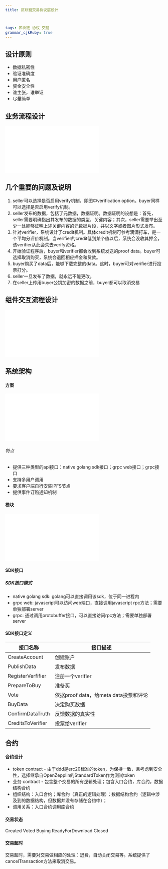 ```yaml
---
title: 区块链交易协议层设计



tags: 区块链 协议 交易
grammar_cjkRuby: true
---
```



## 设计原则
- 数据私密性
- 验证准确度
- 用户匿名
- 资金安全性
- 谁主张，谁举证
- 尽量简单

## 业务流程设计

![Diagram](./attachments/1542678114776.drawio.html)

## 几个重要的问题及说明

 1. seller可以选择是否启用verify机制，即图中verification option。buyer同样可以选择是否启用verify机制。
 2. seller发布的数据，包括了元数据，数据证明。数据证明的设想是：首先，seller需要明确指出其发布的数据的类型，关键内容；其次，seller需要举出至少一处能够证明上述关键内容的元数据片段，并以文字或者图片形式发布。
 3. 针对verifier，系统设计了credit机制。具体credit机制可参考滴滴打车，是一个平均分评价机制。当verifier的credit低到某个值以后，系统会没收其押金，该verifier从此会失去verify资格。
 4. 开始验证程序后，buyer和verifier都会收到系统发送的proof data。buyer可选择取消购买，系统会退回相应押金和货款。
 5. buyer购买了data后，能够下载完整的data。这时，buyer可对verifier进行投票打分。
 6. seller一旦发布了数据，就永远不能更改。
 7. 在seller上传用buyer公钥加密的数据之前，buyer都可以取消交易

## 组件交互流程设计

![Diagram](./attachments/1542957310719.drawio.html)


## 系统架构

#### 方案

![Diagram](./attachments/1544410082800.drawio.html)


###### 特点
- 提供三种类型的api接口：native golang sdk接口；grpc web接口；grpc接口
- 支持多用户调用
- 要求客户端自行安装IPFS节点
- 提供事件订购通知机制

#### 模块

![Diagram](./attachments/1564194201456.drawio.html)

#### SDK接口
##### SDK接口模式
- native golang sdk: golang可以直接调用该sdk，位于同一进程内
- grpc web: javascript可以访问web端口，直接调用javascript rpc方法；需要单独部署server
- grpc: 通过调用protobuffer接口，可以直接访问rpc方法；需要单独部署server

#### SDK接口定义

| 接口名称                  | 接口描述                              |
| ------------------------- | ------------------------------------- |
| CreateAccount             | 创建账户                              |
| PublishData               | 发布数据                              |
| RegisterVerfifier         | 注册一个verifier                      |
| PrepareToBuy              | 准备买                                |
| Vote | 依据proof data，给meta data投票和评论 |
| BuyData                   | 决定购买数据                          |
| ConfirmDataTruth     | 反馈数据的真实性                      |
| CreditsToVerifier            | 投票给verifier                        |


## 合约
#### 合约设计
- token contract - 由于ddd是erc20标准的token，为保持一致，且考虑到安全性，选择继承自OpenZepplin的StandardToken作为测试token
- 业务 contract - 包含整个交易的所有逻辑处理；包含入口合约，库合约，数据结构合约
- 组织结构：入口合约；库合约（真正的逻辑处理）；数据结构合约（逻辑中涉及到的数据结构，但数据并没有存储在合约中）；
- 调用关系：入口合约调用库合约

#### 交易状态
Created
Voted
Buying
ReadyForDownload
Closed

#### 交易超时
交易超时，需要对交易做相应的处理：退费，自动关闭交易等。系统提供了cancelTransaction方法来取消交易。